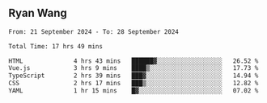 ## Ryan Wang

<!--START_SECTION:waka-->

```txt
From: 21 September 2024 - To: 28 September 2024

Total Time: 17 hrs 49 mins

HTML              4 hrs 43 mins   ██████▓░░░░░░░░░░░░░░░░░░   26.52 %
Vue.js            3 hrs 9 mins    ████▒░░░░░░░░░░░░░░░░░░░░   17.73 %
TypeScript        2 hrs 39 mins   ███▓░░░░░░░░░░░░░░░░░░░░░   14.94 %
CSS               2 hrs 17 mins   ███▒░░░░░░░░░░░░░░░░░░░░░   12.82 %
YAML              1 hr 15 mins    █▓░░░░░░░░░░░░░░░░░░░░░░░   07.02 %
```

<!--END_SECTION:waka-->
